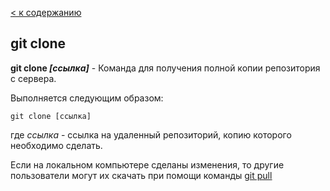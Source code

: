 [< к содержанию](./readme.md)

## git clone

**git clone *[ссылка]*** - Команда для получения полной копии репозитория с сервера.

Выполняется следующим образом:

```bash=
git clone [ссылка]
```
где *ссылка* - ссылка на удаленный репозиторий, копию которого необходимо сделать.

Если на локальном компьютере сделаны изменения, то другие пользователи могут их скачать при помощи команды <u>[git pull](./pull.md)</u>